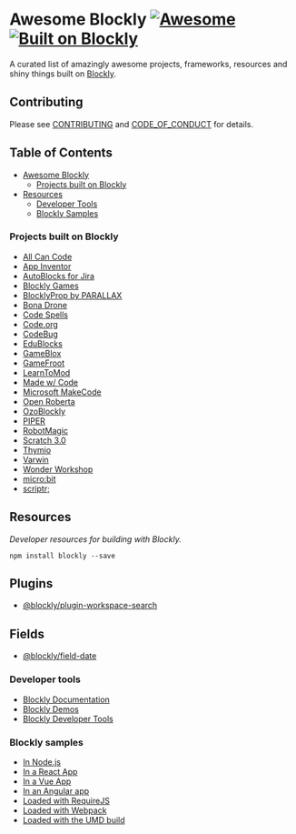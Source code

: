 # Awesome Blockly [![Awesome](https://awesome.re/badge.svg)](https://awesome.re) [![Built on Blockly](https://tinyurl.com/built-on-blockly)](https://github.com/google/blockly)

A curated list of amazingly awesome projects, frameworks, resources and shiny things built on [Blockly](https://github.com/google/blockly).

## Contributing
Please see [CONTRIBUTING](https://github.com/samelhusseini/awesome-blockly/blob/master/CONTRIBUTING.md) and [CODE_OF_CONDUCT](https://github.com/samelhusseini/awesome-blockly/blob/master/CODE_OF_CONDUCT.md) for details.


## Table of Contents
- [Awesome Blockly](#awesome-blockly)
    - [Projects built on Blockly](#projects-built-on-blockly)
- [Resources](#resources)
    - [Developer Tools](#developer-tools)
    - [Blockly Samples](#blockly-samples)

### Projects built on Blockly

- [All Can Code](https://www.allcancode.com/)
- [App Inventor](https://appinventor.mit.edu/)
- [AutoBlocks for Jira](https://marketplace.atlassian.com/apps/1219915/autoblocks-for-jira)
- [Blockly Games](https://blockly.games/)
- [BlocklyProp by PARALLAX](https://www.parallax.com/product/program-blocklyprop)
- [Bona Drone](https://www.bonadrone.com/en/products)
- [Code Spells](https://codespells.org/)
- [Code.org](https://code.org/)
- [CodeBug](https://www.codebug.org.uk/)
- [EduBlocks](https://edublocks.org)
- [GameBlox](https://gameblox.org/)
- [GameFroot](https://make.gamefroot.com/)
- [LearnToMod](https://www.learntomod.com/)
- [Made w/ Code](https://www.madewithcode.com/)
- [Microsoft MakeCode](https://makecode.com)
- [Open Roberta](https://lab.open-roberta.org/)
- [OzoBlockly](https://ozoblockly.com/)
- [PIPER](https://www.playpiper.com/pages/pipercode)
- [RobotMagic](https://robotmagic.org/)
- [Scratch 3.0](https://scratch.mit.edu/)
- [Thymio](https://www.thymio.org/)
- [Varwin](https://varwin.com/)
- [Wonder Workshop](https://www.makewonder.com/)
- [micro:bit](https://microbit.org)
- [scriptr;](https://www.scriptr.io)

## Resources
*Developer resources for building with Blockly.*

```
npm install blockly --save
```

## Plugins
- [@blockly/plugin-workspace-search](https://www.npmjs.com/package/@blockly/plugin-workspace-search)

## Fields
- [@blockly/field-date](https://www.npmjs.com/package/@blockly/field-date)

### Developer tools

- [Blockly Documentation](https://developers.google.com/blockly/guides/overview)
- [Blockly Demos](https://blockly-demo.appspot.com/static/demos/index.html)
- [Blockly Developer Tools](https://blockly-demo.appspot.com/static/demos/blockfactory/index.html)

### Blockly samples

- [In Node.js](https://github.com/google/blockly-samples/tree/master/blockly-node)
- [In a React App](https://github.com/google/blockly-samples/tree/master/blockly-react)
- [In a Vue App](https://github.com/google/blockly-samples/tree/master/blockly-vue)
- [In an Angular app](https://github.com/google/blockly-samples/tree/master/blockly-angular)
- [Loaded with RequireJS](https://github.com/google/blockly-samples/tree/master/blockly-requirejs)
- [Loaded with Webpack](https://github.com/google/blockly-samples/tree/master/blockly-webpack)
- [Loaded with the UMD build](https://github.com/google/blockly-samples/tree/master/blockly-umd)
